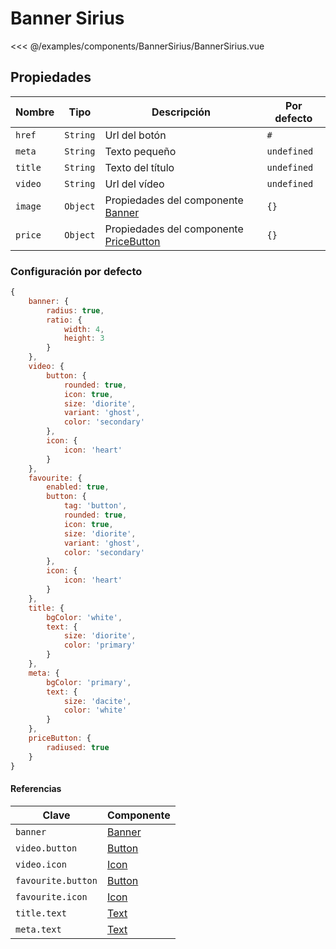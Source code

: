 
# Banner Sirius

<Preview>
  <template slot="demo">
    <components-BannerSirius-BannerSirius />
  </template>
  
  <<< @/examples/components/BannerSirius/BannerSirius.vue
</Preview>

## Propiedades

| Nombre  | Tipo     | Descripción                                                 | Por defecto |
|---------|----------|-------------------------------------------------------------|-------------|
| `href`  | `String` | Url del botón                                               | `#`         |
| `meta`  | `String` | Texto pequeño                                               | `undefined` |
| `title` | `String` | Texto del título                                            | `undefined` |
| `video` | `String` | Url del vídeo                                               | `undefined` |
| `image` | `Object` | Propiedades del componente [Banner](./banner.md)            | `{}`        |
| `price` | `Object` | Propiedades del componente [PriceButton](./price-button.md) | `{}`        |

### Configuración por defecto

```js
{
    banner: {
        radius: true,
        ratio: {
            width: 4,
            height: 3
        }
    },
    video: {
        button: {
            rounded: true,
            icon: true,
            size: 'diorite',
            variant: 'ghost',
            color: 'secondary'
        },
        icon: {
            icon: 'heart'
        }
    },
    favourite: {
        enabled: true,
        button: {
            tag: 'button',
            rounded: true,
            icon: true,
            size: 'diorite',
            variant: 'ghost',
            color: 'secondary'
        },
        icon: {
            icon: 'heart'
        }
    },
    title: {
        bgColor: 'white',
        text: {
            size: 'diorite',
            color: 'primary'
        }
    },
    meta: {
        bgColor: 'primary',
        text: {
            size: 'dacite',
            color: 'white'
        }
    },
    priceButton: {
        radiused: true
    }
}
```

#### Referencias

| Clave              | Componente            |
|--------------------|-----------------------|
| `banner`           | [Banner](./banner.md) |
| `video.button`     | [Button](./button.md) |
| `video.icon`       | [Icon](./icon.md)     |
| `favourite.button` | [Button](./button.md) |
| `favourite.icon`   | [Icon](./icon.md)     |
| `title.text`       | [Text](./text.md)     |
| `meta.text`        | [Text](./text.md)     |